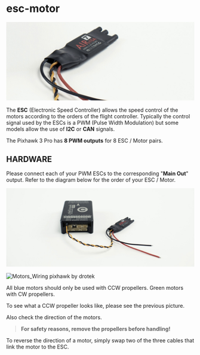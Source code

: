 # esc-motor

![](../.gitbook/assets/esc-solo-drotek.jpg)

The **ESC** \(Electronic Speed Controller\) allows the speed control of the motors according to the orders of the flight controller. Typically the control signal used by the ESCs is a PWM \(Pulse Width Modulation\) but some models allow the use of **I2C** or **CAN** signals.

The Pixhawk 3 Pro has **8 PWM outputs** for 8 ESC / Motor pairs.

## HARDWARE

Please connect each of your PWM ESCs to the corresponding "**Main Out**" output. Refer to the diagram below for the order of your ESC / Motor.

![](../.gitbook/assets/esc-doc-drotek.jpg)

![Motors\_Wiring pixhawk by drotek](https://drotek.com/wp-content/uploads/2017/01/Motors_Wiring-700x744.jpg)

All blue motors should only be used with CCW propellers. Green motors with CW propellers.

To see what a CCW propeller looks like, please see the previous picture.

Also check the direction of the motors.

> **For safety reasons, remove the propellers before handling!**

To reverse the direction of a motor, simply swap two of the three cables that link the motor to the ESC.

